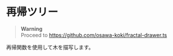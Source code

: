 # 再帰ツリー

> **Warning**  
> Proceed to <https://github.com/osawa-koki/fractal-drawer.ts>  

再帰関数を使用して木を描写します。
